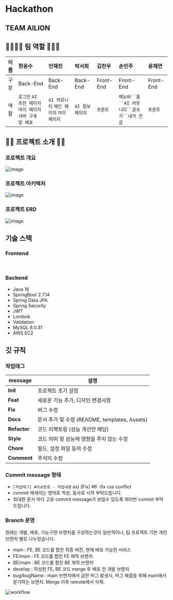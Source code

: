 # Hackathon

## TEAM AILION

## 👨‍👩‍👧‍👦 팀 역할 👨‍👧‍👦 
|이름|한윤수|안재진|박서희|김찬우|손민주|윤채연|
|:----|:----|:----|:----|:----|:----|:----|
|구분|Back-End|Back-End|Back-End|Front-End|Front-End|Front-End|
|역할|`로그인` `AI 추천 페이지` `마이 페이지` `서버 구축 및 배포`|`AI 커뮤니티` `메인 페이지` `마이페이지`|`AI 정보 페이지`|`프론트`|`메뉴바``홈``AI 커뮤니티``글쓰기``내가 쓴 글`|`프론트`|

## 🧑‍💻 프로젝트 소개 🧑‍💻
### 프로젝트 개요
![image](https://github.com/likelion11-kangwon/Hackathon-1/assets/69111959/7fbe2828-77c7-48dc-828d-24a24ca0687e)

### 프로젝트 아키텍처
![image](https://github.com/likelion11-kangwon/Hackathon-1/assets/69111959/6d322b27-71fc-4a35-babd-6ce66e8c9c63)

### 프로젝트 ERD
![image](https://github.com/likelion11-kangwon/Hackathon-1/assets/69111959/b34db263-bddc-4c57-90b5-540019fc8c39)


## 기술 스택
 ### Frontend<br>
 
<br>

 ### Backend<br>
* Java 16
* SpringBoot 2.7.14
* Spring Data JPA
* Spring Security
* JWT
* Lombok
* Validation 
* MySQL 8.0.31
* AWS EC2


## 깃 규칙
### 작업태그
|message|설명|
|---|---|
|**Init**|프로젝트 초기 설정|
|**Feat**|새로운 기능 추가, 디자인 변경사항|
|**Fix**|버그 수정|
|**Docs**|문서 추가 및 수정 (README, templates, Assets)|
|**Refactor**|코드 리팩토링 (성능 개선만 해당)|
|**Style**|코드 의미 및 성능에 영향을 주지 않는 수정|
|**Chore**|빌드, 설정 파일 등의 수정|
|**Comment**|주석의 수정|


### Commit message 형태
- `[작업태그] #이슈번호 - 작업내용`  ex) [Fix] #6 -fix css conflict
- commit 메세지는 영어로 작성, 동사로 시작 부탁드립니다.
- 최대한 문서 마다 고유 commit message가 보일수 있도록 여러번 commit 부탁드립니다.


### Branch 운영
원래는 개발, 배포, 기능구현 브랜치를 구성하는것이 일반적이나, 팀 프로젝트 기반 개인 브랜치 별로 나누었습니다.
- main : FE, BE 코드를 합친 최종 버전, 현재 배포 가능한 서비스
- FE/main : FE 코드를 합친 FE 제작 브랜치
- BE/main : BE 코드를 합친 BE 제작 브랜치
- develop : 작성한 FE, BE 코드 merge 후 배포 전 개발 브랜치
- bug/bugName : main 브랜치에서 급한 버그 발생시, 버그 해결을 위해 main에서 분기하는 브랜치. Merge 이후 remote에서 삭제.

![workflow](https://github.com/likelion11-kangwon/MaeumgaGYM/assets/98443541/1eed7807-171b-474f-8a8d-17264c86d75f)
